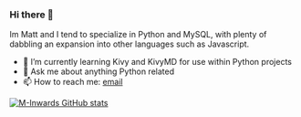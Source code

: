### Hi there 👋
Im Matt and I tend to specialize in Python and MySQL, with plenty of dabbling an expansion into other languages such as Javascript.

- 🌱 I’m currently learning Kivy and KivyMD for use within Python projects
- 💬 Ask me about anything Python related
- 📫 How to reach me: [email](mailto:matthewinwards@hotmail.co.uk)

[![M-Inwards GitHub stats](https://github-readme-stats.vercel.app/api?username=m-inwards&count_private=true&show_icons=true&theme=dark)](https://github.com/anuraghazra/github-readme-stats)
